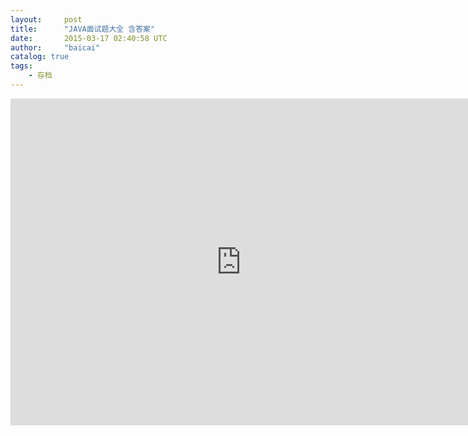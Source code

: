```yaml
---
layout:     post
title:      "JAVA面试题大全 含答案"
date:       2015-03-17 02:40:58 UTC
author:     "baicai"
catalog: true
tags:
    - 存档
---
```


<iframe width='738' height='523' class='preview-iframe' scrolling='no' frameborder='0' src='http://download.csdn.net/source/preview/8499977/52e0218b14b865c90df83492af5dd39a' ></iframe>